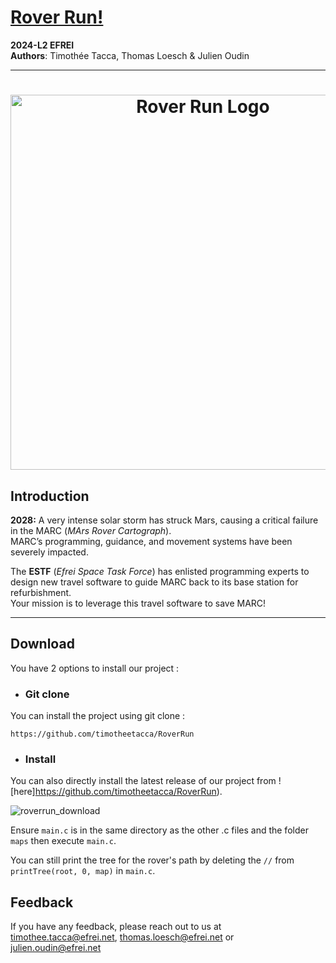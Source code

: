 # [Rover Run!](https://github.com/timotheetacca/RoverRun)  
**2024-L2 EFREI**  
**Authors**: Timothée Tacca, Thomas Loesch & Julien Oudin  

---

<h1 align="center">
    <img alt="Rover Run Logo" width="600px" src="https://github.com/user-attachments/assets/7c6a0520-c4cc-4454-b476-6ccf38f0e322">
</h1>

## Introduction  

**2028:** A very intense solar storm has struck Mars, causing a critical failure in the MARC (*MArs Rover Cartograph*).  
MARC’s programming, guidance, and movement systems have been severely impacted.  

The **ESTF** (*Efrei Space Task Force*) has enlisted programming experts to design new travel software to guide MARC back to its base station for refurbishment.  
Your mission is to leverage this travel software to save MARC!  

---

## Download
You have 2 options to install our project : 
- ### Git clone
You can install the project using git clone :

```
https://github.com/timotheetacca/RoverRun
```

- ### Install

You can also directly install the latest release of our project from ![here]https://github.com/timotheetacca/RoverRun).

![roverrun_download](https://github.com/user-attachments/assets/fd7f8b86-abb8-42d0-bb09-34335277fece)


Ensure `main.c` is in the same directory as the other .c files and the folder `maps` then execute `main.c`.


You can still print the tree for the rover's path by deleting the `//` from `printTree(root, 0, map)` in `main.c`.


## Feedback

If you have any feedback, please reach out to us at timothee.tacca@efrei.net, thomas.loesch@efrei.net or julien.oudin@efrei.net
